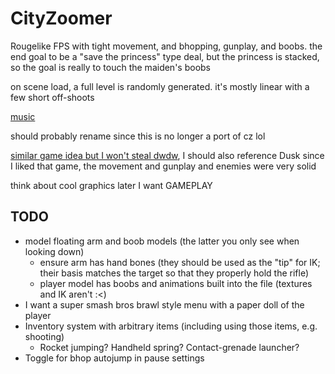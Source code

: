 # CityZoomer

Rougelike FPS with tight movement, and bhopping, gunplay, and boobs. the end goal to be a "save the princess" type deal, but the princess is stacked, so the goal is really to touch the maiden's boobs

on scene load, a full level is randomly generated. it's mostly linear with a few short off-shoots

[music](https://www.beepbox.co/#9n31sbk0l04e03t2ma7g0fj07r1i0o232T7v1u07f50p61770q72d42g3q0F21590h961d06HT-SRJJJJIAAAAAh0I7E1c11T1v1uacf0q011d03AbF6B0Q2580PfffaE501602612622636T1v1uadf0q0z10o531d03A1F0B2Q31bdPb525E2b263bT2v2u15f10w4qw02d03w0E0b4h4z8M000000000000000000000000004h4z8M00000p21GFE-1HMkzknOxvgnWiq_zaFHGOIDbM2BfvxpS6Vjjr0VKtAVdeZM000FIIUhQAt97ihR8EFU9HOkQpaiYDoSsD9FOd2z9StzpOsCBcFd6i0)

should probably rename since this is no longer a port of cz lol

[similar game idea but I won't steal dwdw](https://ln404.itch.io/force-reboot), I should also reference Dusk since I liked that game, the movement and gunplay and enemies were very solid

think about cool graphics later I want GAMEPLAY

## TODO
- model floating arm and boob models (the latter you only see when looking down)
	- ensure arm has hand bones (they should be used as the "tip" for IK; their basis matches the target so that they properly hold the rifle)
 	- player model has boobs and animations built into the file (textures and IK aren't :\<)
- I want a super smash bros brawl style menu with a paper doll of the player
- Inventory system with arbitrary items (including using those items, e.g. shooting)
	- Rocket jumping? Handheld spring? Contact-grenade launcher?
- Toggle for bhop autojump in pause settings
